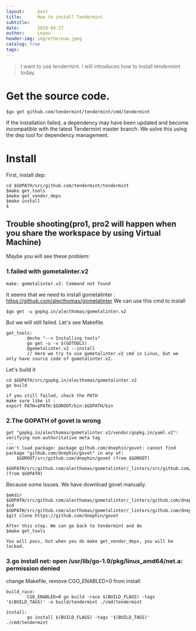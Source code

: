 ```yaml
---
layout:     post
title:      How to install Tendermint
subtitle:  
date:       2018-04-27
author:     Leyou
header-img: img/ethereum.jpeg
catalog: true
tags:   
---
```


> I want to use tendermint. I will introduces how to install tendermint today.

# Get the source code.
```
$go get github.com/tendermint/tendermint/cmd/tendermint
```
If the installation failed, a dependency may have been updated and become incompatible with the latest Tendermint master branch. We solve this using the dep tool for dependency management.

# Install
First, install dep:
```
cd $GOPATH/src/github.com/tendermint/tendermint
$make get_tools
$make get_vendor_deps
$make install
$
```
## Trouble shooting(pro1, pro2 will happen when you share the workspace by using Virtual Machine)
Maybe you will see these problem:

### 1.failed with gometalinter.v2
```
make: gometalinter.v2: Command not found
```
It seems that we need to install gometalinter : https://github.com/alecthomas/gometalinter
We can use this cmd to install
```
$go get -u gopkg.in/alecthomas/gometalinter.v2
```
But we will still failed. Let's see Makefile.
```
get_tools:
        @echo "--> Installing tools"
        go get -u -v $(GOTOOLS)
        @gometalinter.v2 --install
        // Here we try to use gometalinter.v2 cmd in Linux, but we only have source code of gometalinter.v2.
```
Let's build it
```
cd $GOPATH/src/gopkg.in/alecthomas/gometalinter.v2
go build

if you still failed, check the PATH
make sure like it :
export PATH=$PATH:$GOROOT/bin:$GOPATH/bin
```
### 2.The GOPATH of govet is wrong 
``` 
get "gopkg.in/alecthomas/gometalinter.v2/vendor/gopkg.in/yaml.v2": verifying non-authoritative meta tag
...
can't load package: package github.com/dnephin/govet: cannot find package "github.com/dnephin/govet" in any of:
	$GOROOT/src/github.com/dnephin/govet (from $GOROOT)
	$GOPATH/src/github.com/alecthomas/gometalinter/_linters/src/github.com/dnephin/govet (from $GOPATH)
```
Because some issues. We have download govet manually.
```
$mkdir $GOPATH/src/github.com/alecthomas/gometalinter/_linters/github.com/dnephin
$cd $GOPATH/src/github.com/alecthomas/gometalinter/_linters/github.com/dnephin
$git clone https://github.com/dnephin/govet

After this step. We can go back to tendermint and do 
$make get_tools 

You will pass, but when you do make get_vendor_deps, you will be locked.
```
### 3.go install net: open /usr/lib/go-1.9/pkg/linux_amd64/net.a: permission denied
change Makefile, remove CGO_ENABLED=0 from install
```
build_race:
        CGO_ENABLED=0 go build -race $(BUILD_FLAGS) -tags '$(BUILD_TAGS)' -o build/tendermint ./cmd/tendermint

install:
        go install $(BUILD_FLAGS) -tags '$(BUILD_TAGS)' ./cmd/tendermint
```

